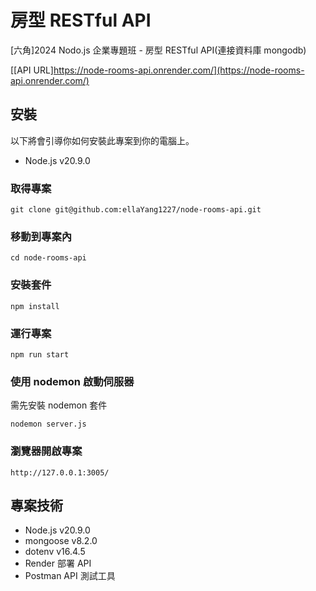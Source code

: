 # 房型 RESTful API
[六角]2024 Nodo.js 企業專題班 - 房型 RESTful API(連接資料庫 mongodb)

[[API URL]https://node-rooms-api.onrender.com/](https://node-rooms-api.onrender.com/)


## 安裝

以下將會引導你如何安裝此專案到你的電腦上。

-   Node.js v20.9.0

### 取得專案

```
git clone git@github.com:ellaYang1227/node-rooms-api.git
```

### 移動到專案內

```
cd node-rooms-api
```

### 安裝套件

```
npm install
```

### 運行專案

```
npm run start
```

### 使用 nodemon 啟動伺服器
需先安裝 nodemon 套件
```
nodemon server.js
```

### 瀏覽器開啟專案

```
http://127.0.0.1:3005/
```

## 專案技術

- Node.js v20.9.0
- mongoose v8.2.0
- dotenv v16.4.5
- Render 部署 API
- Postman API 測試工具
